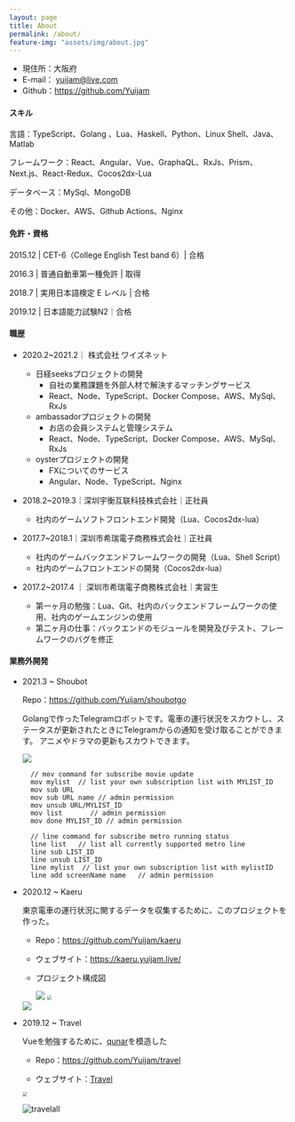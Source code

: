 ```yaml
---
layout: page
title: About
permalink: /about/
feature-img: "assets/img/about.jpg"
---
```

- 現住所：大阪府
- E-mail： yuijam@live.com
- Github：https://github.com/Yuijam 

#### スキル
言語：TypeScript、Golang 、Lua、Haskell、Python、Linux Shell、Java、Matlab

フレームワーク：React、Angular、Vue、GraphaQL、RxJs、Prism、Next.js、React-Redux、Cocos2dx-Lua

データベース：MySql、MongoDB

その他：Docker、AWS、Github Actions、Nginx

####          免許・資格

2015.12 | CET-6（College English Test band 6）| 合格

2016.3 | 普通自動車第一種免許 | 取得

2018.7 | 実用日本語検定 E レベル | 合格

2019.12 | 日本語能力試験N2｜合格

#### 職歴

- 2020.2~2021.2｜ 株式会社 ワイズネット
  - 日経seeksプロジェクトの開発
    - 自社の業務課題を外部人材で解決するマッチングサービス 
    - React、Node、TypeScript、Docker Compose、AWS、MySql、RxJs
  - ambassadorプロジェクトの開発
    - お店の会員システムと管理システム
    - React、Node、TypeScript、Docker Compose、AWS、MySql、RxJs
  - oysterプロジェクトの開発
    - FXについてのサービス
    - Angular、Node、TypeScript、Nginx
  
- 2018.2~2019.3｜深圳宇衡互联科技株式会社｜正社員
  -  社内のゲームソフトフロントエンド開発（Lua、Cocos2dx-lua）
- 2017.7~2018.1｜深圳市希瑞電子商務株式会社｜正社員
  - 社内のゲームバックエンドフレームワークの開発（Lua、Shell Script）
  - 社内のゲームフロントエンドの開発（Cocos2dx-lua）
- 2017.2~2017.4 ｜ 深圳市希瑞電子商務株式会社｜実習生
  - 第一ヶ月の勉強：Lua、Git、社内のバックエンドフレームワークの使用、社内のゲームエンジンの使用
  - 第二ヶ月の仕事：バックエンドのモジュールを開発及びテスト、フレームワークのバグを修正

#### 業務外開発

- 2021.3 ~ Shoubot

  Repo：https://github.com/Yuijam/shoubotgo

  Golangで作ったTelegramロボットです。電車の運行状況をスカウトし、ステータスが更新されたときにTelegramからの通知を受け取ることができます。 アニメやドラマの更新もスカウトできます。

  <img src='assets/img/shoubotgoall.png'/>

  ```
    // mov command for subscribe movie update
    mov mylist  // list your own subscription list with MYLIST_ID
    mov sub URL
    mov sub URL name // admin permission
    mov unsub URL/MYLIST_ID 
    mov list       // admin permission
    mov done MYLIST_ID // admin permission
    
    // line command for subscribe metro running status
    line list   // list all currently supported metro line
    line sub LIST_ID
    line unsub LIST_ID
    line mylist  // list your own subscription list with mylistID
    line add screenName name   // admin permission
  ```

- 2020.12 ~ Kaeru

  東京電車の運行状況に関するデータを収集するために、このプロジェクトを作った。

  - Repo：https://github.com/Yuijam/kaeru

  - ウェブサイト：https://kaeru.yuijam.live/

  - プロジェクト構成図

    <img src='assets/img/kaerugraph.png'/>

    <img src='assets/img/kaeru.png' style='zoom: 50%' />

  <img src='assets/img/kaeruall.png'/>

- 2019.12 ~ Travel

  Vueを勉強するために、[qunar]( http://touch.piao.qunar.com/ )を模造した

  - Repo：https://github.com/Yuijam/travel

  - ウェブサイト：[Travel](https://condescending-carson-c7c441.netlify.com/#/)

  <img src='assets/img/Travel.png' style='zoom: 50%' />

  

  ![travelall](assets/img/travelall.PNG)